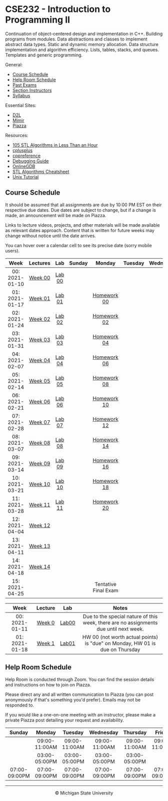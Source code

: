 # CSE232 - Introduction to Programming II

Continuation of object-centered design and implementation in C++. Building programs from modules. Data abstractions and classes to implement abstract data types. Static and dynamic memory allocation. Data structure implementation and algorithm efficiency. Lists, tables, stacks, and queues. Templates and generic programming.

General:
- [Course Schedule](#course-schedule)
- [Help Room Schedule](#help-room-schedule)
- [Past Exams](https://cse.msu.edu/~cse232/Exam_Content/)
- [Section Instructors]()
- [Syllabus](SYLLABUS.md)

Essential Sites:
- [D2L](https://d2l.msu.edu/d2l/loginh/)
- [Mimir](https://class.mimir.io/)
- [Piazza](https://piazza.com/class/kjkc4swnt8e184)

Resources:
- [105 STL Algorithms in Less Than an Hour](https://www.youtube.com/watch?v=2olsGf6JIkU)
- [cplusplus](https://cplusplus.com/reference/)
- [cppreference](https://en.cppreference.com/w/)
- [Debugging Guide](DEBUGGING_GUIDE.md)
- [OnlineGDB](https://www.onlinegdb.com/)
- [STL Algorithms Cheatsheet](https://medium.com/logicalbee/c-stl-algorithms-cheat-sheet-d92f986abe14)
- [Unix Tutorial](https://www.tutorialspoint.com/unix/index.htm)

## Course Schedule

It should be assumed that all assignments are due by 10:00 PM EST on their respective due dates. Due dates are subject to change, but if a change is made, an announcement will be made on Piazza.

Links to lecture videos, projects, and other materials will be made available as relevant dates approach. Content that is written for future weeks may change without notice until the date arrives.

You can hover over a calendar cell to see its precise date (sorry mobile users).

<div align="center">
<table>
<thead>
<tr>
<th align="center">Week</th>
<th align="center">Lectures</th>
<th align="center">Lab</th>
<th align="center">Sunday</th>
<th align="center">Monday</th>
<th align="center">Tuesday</th>
<th align="center">Wednesday</th>
<th align="center">Thursday</th>
<th align="center">Friday</th>
<th align="center">Saturday</th>
</tr>
</thead>
<tbody>
<tr>
<td align="center">00: 2021-01-10</td>
<td align="center"><a href="https://cse232-msu.github.io/CSE232/schedule/week00/">Week 00</a></td>
<td align="center"><a href="https://github.com/CSE232-MSU/CSE232/blob/main/Labs/lab00.md">Lab 00</a></td>
<td align="center" title="Sunday, January 10th 2021 (01/10/2021)"></td>
<td align="center" title="Monday, January 11th 2021 (01/11/2021)"></td>
<td align="center" title="Tuesday, January 12th 2021 (01/12/2021)"></td>
<td align="center" title="Wednesday, January 13th 2021 (01/13/2021)"></td>
<td align="center" title="Thursday, January 14th 2021 (01/14/2021)"></td>
<td align="center" title="Friday, January 15th 2021 (01/15/2021)"></td>
<td align="center" title="Saturday, January 16th 2021 (01/16/2021)"></td>
</tr>
<tr>
<td align="center">01: 2021-01-17</td>
<td align="center"><a href="https://cse232-msu.github.io/CSE232/schedule/week01/">Week 01</a></td>
<td align="center"><a href="https://github.com/CSE232-MSU/CSE232/blob/main/Labs/lab01.md">Lab 01</a></td>
<td align="center" title="Sunday, January 17th 2021 (01/17/2021)"></td>
<td align="center" title="Monday, January 18th 2021 (01/18/2021)"><a href="https://class.mimir.io/">Homework 00</a></td>
<td align="center" title="Tuesday, January 19th 2021 (01/19/2021)"></td>
<td align="center" title="Wednesday, January 20th 2021 (01/20/2021)"></td>
<td align="center" title="Thursday, January 21st 2021 (01/21/2021)"><a href="https://class.mimir.io/">Homework 01</a></td>
<td align="center" title="Friday, January 22nd 2021 (01/22/2021)"></td>
<td align="center" title="Saturday, January 23rd 2021 (01/23/2021)"></td>
</tr>
<tr>
<td align="center">02: 2021-01-24</td>
<td align="center"><a href="https://cse232-msu.github.io/CSE232/schedule/week02/">Week 02</a></td>
<td align="center"><a href="https://github.com/CSE232-MSU/CSE232/blob/main/Labs/lab02.md">Lab 02</a></td>
<td align="center" title="Sunday, January 24th 2021 (01/24/2021)"></td>
<td align="center" title="Monday, January 25th 2021 (01/25/2021)"><a href="https://class.mimir.io/">Homework 02</a></td>
<td align="center" title="Tuesday, January 26th 2021 (01/26/2021)"></td>
<td align="center" title="Wednesday, January 27th 2021 (01/27/2021)"></td>
<td align="center" title="Thursday, January 28th 2021 (01/28/2021)"><a href="https://class.mimir.io/">Homework 03</a></td>
<td align="center" title="Friday, January 29th 2021 (01/29/2021)"></td>
<td align="center" title="Saturday, January 30th 2021 (01/30/2021)"></td>
</tr>
<tr>
<td align="center">03: 2021-01-31</td>
<td align="center"><a href="https://cse232-msu.github.io/CSE232/schedule/week03/">Week 03</a></td>
<td align="center"><a href="https://github.com/CSE232-MSU/CSE232/blob/main/Labs/lab03.md">Lab 03</a></td>
<td align="center" title="Sunday, January 31st 2021 (01/31/2021)"></td>
<td align="center" title="Monday, February 1st 2021 (02/01/2021)"><a href="https://class.mimir.io/">Homework 04</a></td>
<td align="center" title="Tuesday, February 2nd 2021 (02/02/2021)"></td>
<td align="center" title="Wednesday, February 3rd 2021 (02/03/2021)"></td>
<td align="center" title="Thursday, February 4th 2021 (02/04/2021)"><a href="https://class.mimir.io/">Homework 05</a></td>
<td align="center" title="Friday, February 5th 2021 (02/05/2021)"></td>
<td align="center" title="Saturday, February 6th 2021 (02/06/2021)"></td>
</tr>
<tr>
<td align="center">04: 2021-02-07</td>
<td align="center"><a href="https://cse232-msu.github.io/CSE232/schedule/week04/">Week 04</a></td>
<td align="center"><a href="https://github.com/CSE232-MSU/CSE232/blob/main/Labs/lab04.md">Lab 04</a></td>
<td align="center" title="Sunday, February 7th 2021 (02/07/2021)"></td>
<td align="center" title="Monday, February 8th 2021 (02/08/2021)"><a href="https://class.mimir.io/">Homework 06</a></td>
<td align="center" title="Tuesday, February 9th 2021 (02/09/2021)"></td>
<td align="center" title="Wednesday, February 10th 2021 (02/10/2021)"></td>
<td align="center" title="Thursday, February 11th 2021 (02/11/2021)"><a href="https://class.mimir.io/">Homework 07</a></td>
<td align="center" title="Friday, February 12th 2021 (02/12/2021)"></td>
<td align="center" title="Saturday, February 13th 2021 (02/13/2021)"></td>
</tr>
<tr>
<td align="center">05: 2021-02-14</td>
<td align="center"><a href="https://cse232-msu.github.io/CSE232/schedule/week05/">Week 05</a></td>
<td align="center"><a href="https://github.com/CSE232-MSU/CSE232/blob/main/Labs/lab05.md">Lab 05</a></td>
<td align="center" title="Sunday, February 14th 2021 (02/14/2021)"></td>
<td align="center" title="Monday, February 15th 2021 (02/15/2021)"><a href="https://class.mimir.io/">Homework 08</a></td>
<td align="center" title="Tuesday, February 16th 2021 (02/16/2021)"></td>
<td align="center" title="Wednesday, February 17th 2021 (02/17/2021)"></td>
<td align="center" title="Thursday, February 18th 2021 (02/18/2021)"><a href="https://class.mimir.io/">Homework 09</a></td>
<td align="center" title="Friday, February 19th 2021 (02/19/2021)"></td>
<td align="center" title="Saturday, February 20th 2021 (02/20/2021)"></td>
</tr>
<tr>
<td align="center">06: 2021-02-21</td>
<td align="center"><a href="https://cse232-msu.github.io/CSE232/schedule/week06/">Week 06</a></td>
<td align="center"><a href="https://github.com/CSE232-MSU/CSE232/blob/main/Labs/lab06.md">Lab 06</a></td>
<td align="center" title="Sunday, February 21st 2021 (02/21/2021)"></td>
<td align="center" title="Monday, February 22nd 2021 (02/22/2021)"><a href="https://class.mimir.io/">Homework 10</a></td>
<td align="center" title="Tuesday, February 23rd 2021 (02/23/2021)"></td>
<td align="center" title="Wednesday, February 24th 2021 (02/24/2021)"></td>
<td align="center" title="Thursday, February 25th 2021 (02/25/2021)"><a href="https://class.mimir.io/">Homework 11</a></td>
<td align="center" title="Friday, February 26th 2021 (02/26/2021)"></td>
<td align="center" title="Saturday, February 27th 2021 (02/27/2021)"></td>
</tr>
<tr>
<td align="center">07: 2021-02-28</td>
<td align="center"><a href="https://cse232-msu.github.io/CSE232/schedule/week07/">Week 07</a></td>
<td align="center"><a href="https://github.com/CSE232-MSU/CSE232/blob/main/Labs/lab07.md">Lab 07</a></td>
<td align="center" title="Sunday, February 28th 2021 (02/28/2021)"></td>
<td align="center" title="Monday, March 1st 2021 (03/01/2021)"><a href="https://class.mimir.io/">Homework 12</a></td>
<td align="center" title="Tuesday, March 2nd 2021 (03/02/2021)"></td>
<td align="center" title="Wednesday, March 3rd 2021 (03/03/2021)"></td>
<td align="center" title="Thursday, March 4th 2021 (03/04/2021)"><a href="https://class.mimir.io/">Homework 13</a></td>
<td align="center" title="Friday, March 5th 2021 (03/05/2021)"></td>
<td align="center" title="Saturday, March 6th 2021 (03/06/2021)"></td>
</tr>
<tr>
<td align="center">08: 2021-03-07</td>
<td align="center"><a href="https://cse232-msu.github.io/CSE232/schedule/week08/">Week 08</a></td>
<td align="center"><a href="https://github.com/CSE232-MSU/CSE232/blob/main/Labs/lab08.md">Lab 08</a></td>
<td align="center" title="Sunday, March 7th 2021 (03/07/2021)"></td>
<td align="center" title="Monday, March 8th 2021 (03/08/2021)"><a href="https://class.mimir.io/">Homework 14</a></td>
<td align="center" title="Tuesday, March 9th 2021 (03/09/2021)"></td>
<td align="center" title="Wednesday, March 10th 2021 (03/10/2021)"></td>
<td align="center" title="Thursday, March 11th 2021 (03/11/2021)"><a href="https://class.mimir.io/">Homework 15</a></td>
<td align="center" title="Friday, March 12th 2021 (03/12/2021)"></td>
<td align="center" title="Saturday, March 13th 2021 (03/13/2021)"></td>
</tr>
<tr>
<td align="center">09: 2021-03-14</td>
<td align="center"><a href="https://cse232-msu.github.io/CSE232/schedule/week09/">Week 09</a></td>
<td align="center"><a href="https://github.com/CSE232-MSU/CSE232/blob/main/Labs/lab09.md">Lab 09</a></td>
<td align="center" title="Sunday, March 14th 2021 (03/14/2021)"></td>
<td align="center" title="Monday, March 15th 2021 (03/15/2021)"><a href="https://class.mimir.io/">Homework 16</a></td>
<td align="center" title="Tuesday, March 16th 2021 (03/16/2021)"></td>
<td align="center" title="Wednesday, March 17th 2021 (03/17/2021)"></td>
<td align="center" title="Thursday, March 18th 2021 (03/18/2021)"><a href="https://class.mimir.io/">Homework 17</a></td>
<td align="center" title="Friday, March 19th 2021 (03/19/2021)"></td>
<td align="center" title="Saturday, March 20th 2021 (03/20/2021)"></td>
</tr>
<tr>
<td align="center">10: 2021-03-21</td>
<td align="center"><a href="https://cse232-msu.github.io/CSE232/schedule/week10/">Week 10</a></td>
<td align="center"><a href="https://github.com/CSE232-MSU/CSE232/blob/main/Labs/lab10.md">Lab 10</a></td>
<td align="center" title="Sunday, March 21st 2021 (03/21/2021)"></td>
<td align="center" title="Monday, March 22nd 2021 (03/22/2021)"><a href="https://class.mimir.io/">Homework 18</a></td>
<td align="center" title="Tuesday, March 23rd 2021 (03/23/2021)"></td>
<td align="center" title="Wednesday, March 24th 2021 (03/24/2021)"></td>
<td align="center" title="Thursday, March 25th 2021 (03/25/2021)"><a href="https://class.mimir.io/">Homework 19</a></td>
<td align="center" title="Friday, March 26th 2021 (03/26/2021)"></td>
<td align="center" title="Saturday, March 27th 2021 (03/27/2021)"></td>
</tr>
<tr>
<td align="center">11: 2021-03-28</td>
<td align="center"><a href="https://cse232-msu.github.io/CSE232/schedule/week11/">Week 11</a></td>
<td align="center"><a href="https://github.com/CSE232-MSU/CSE232/blob/main/Labs/lab11.md">Lab 11</a></td>
<td align="center" title="Sunday, March 28th 2021 (03/28/2021)"></td>
<td align="center" title="Monday, March 29th 2021 (03/29/2021)"><a href="https://class.mimir.io/">Homework 20</a></td>
<td align="center" title="Tuesday, March 30th 2021 (03/30/2021)"></td>
<td align="center" title="Wednesday, March 31st 2021 (03/31/2021)"></td>
<td align="center" title="Thursday, April 1st 2021 (04/01/2021)"></td>
<td align="center" title="Friday, April 2nd 2021 (04/02/2021)"></td>
<td align="center" title="Saturday, April 3rd 2021 (04/03/2021)"></td>
</tr>
<tr>
<td align="center">12: 2021-04-04</td>
<td align="center"><a href="https://cse232-msu.github.io/CSE232/schedule/week12/">Week 12</a></td>
<td align="center"><a href=""></a></td>
<td align="center" title="Sunday, April 4th 2021 (04/04/2021)"></td>
<td align="center" title="Monday, April 5th 2021 (04/05/2021)"></td>
<td align="center" title="Tuesday, April 6th 2021 (04/06/2021)"></td>
<td align="center" title="Wednesday, April 7th 2021 (04/07/2021)"></td>
<td align="center" title="Thursday, April 8th 2021 (04/08/2021)"></td>
<td align="center" title="Friday, April 9th 2021 (04/09/2021)"></td>
<td align="center" title="Saturday, April 10th 2021 (04/10/2021)"></td>
</tr>
<tr>
<td align="center">13: 2021-04-11</td>
<td align="center"><a href="https://cse232-msu.github.io/CSE232/schedule/week13/">Week 13</a></td>
<td align="center"><a href=""></a></td>
<td align="center" title="Sunday, April 11th 2021 (04/11/2021)"></td>
<td align="center" title="Monday, April 12th 2021 (04/12/2021)"></td>
<td align="center" title="Tuesday, April 13th 2021 (04/13/2021)"></td>
<td align="center" title="Wednesday, April 14th 2021 (04/14/2021)"></td>
<td align="center" title="Thursday, April 15th 2021 (04/15/2021)"></td>
<td align="center" title="Friday, April 16th 2021 (04/16/2021)"></td>
<td align="center" title="Saturday, April 17th 2021 (04/17/2021)"></td>
</tr>
<tr>
<td align="center">14: 2021-04-18</td>
<td align="center"><a href="https://cse232-msu.github.io/CSE232/schedule/week14/">Week 14</a></td>
<td align="center"><a href=""></a></td>
<td align="center" title="Sunday, April 18th 2021 (04/18/2021)"></td>
<td align="center" title="Monday, April 19th 2021 (04/19/2021)"></td>
<td align="center" title="Tuesday, April 20th 2021 (04/20/2021)"></td>
<td align="center" title="Wednesday, April 21st 2021 (04/21/2021)"></td>
<td align="center" title="Thursday, April 22nd 2021 (04/22/2021)"></td>
<td align="center" title="Friday, April 23rd 2021 (04/23/2021)"></td>
<td align="center" title="Saturday, April 24th 2021 (04/24/2021)"></td>
</tr>
<tr>
<td align="center">15: 2021-04-25</td>
<td align="center"><a href=""></a></td>
<td align="center"><a href=""></a></td>
<td align="center" title="Sunday, April 25th 2021 (04/25/2021)"></td>
<td align="center" title="Monday, April 26th 2021 (04/26/2021)">Tentative Final Exam</td>
<td align="center" title="Tuesday, April 27th 2021 (04/27/2021)"></td>
<td align="center" title="Wednesday, April 28th 2021 (04/28/2021)"></td>
<td align="center" title="Thursday, April 29th 2021 (04/29/2021)"></td>
<td align="center" title="Friday, April 30th 2021 (04/30/2021)"></td>
<td align="center" title="Saturday, May 1st 2021 (05/01/2021)"></td>
</tr>
</tbody>
</table>
</div>


| Week              | Lecture       | Lab           | Notes     | 
| :---:             | :---:         | :---:         | :---:     |
| 00: 2021-01-11    | [Week 0](https://cse232-msu.github.io/CSE232/schedule/week00/)  | [Lab00](https://github.com/CSE232-MSU/CSE232/blob/main/Labs/lab00.md)  | Due to the special nature of this week, there are no assignments due until next week. |               |
| 01: 2021-01-18    | [Week 1](https://cse232-msu.github.io/CSE232/schedule/week01/)  | [Lab01](https://github.com/CSE232-MSU/CSE232/blob/main/Labs/lab01.md)  | HW 00 (not worth actual points) is "due" on Monday, HW 01 is due on Thursday |   

## Help Room Schedule

Help Room is conducted through Zoom. You can find the session details and instructions on how to join on Piazza.

Please direct any and all written communication to Piazza (you can post anonymously if that's something you'd prefer). Emails may not be responded to.

If you would like a one-on-one meeting with an instructor, please make a private Piazza post detailing your request and availability.

| Sunday | Monday | Tuesday | Wednesday | Thursday | Friday | Saturday |
| :---:  | :---:  | :---:   | :---:     | :---:    | :---:  | :---:    |
||09:00-11:00AM|09:00-11:00AM|09:00-11:00AM|09:00-11:00AM|09:00-11:00AM|
||03:00-05:00PM|03:00-05:00PM|03:00-05:00PM|03:00-05:00PM|||
|07:00-09:00PM|07:00-09:00PM|07:00-09:00PM|07:00-09:00PM|07:00-09:00PM|07:00-09:00PM|07:00-09:00PM|

___

<div align="center">
    <p>© Michigan State University</p>
</div>

